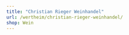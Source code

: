 ```yaml
---
title: "Christian Rieger Weinhandel"
url: /wertheim/christian-rieger-weinhandel/
shop: Wein
---
```


